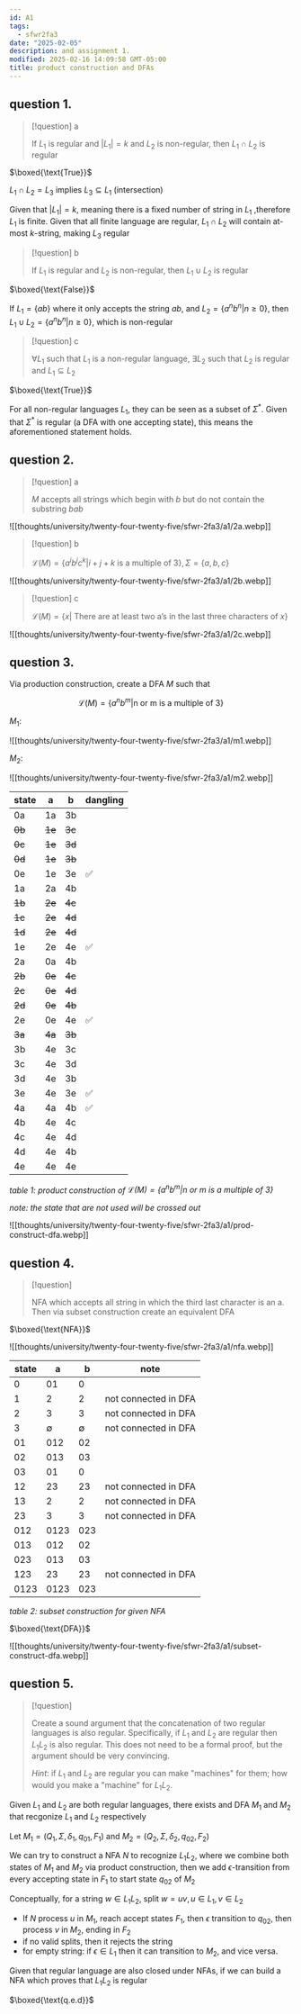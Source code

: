 ```yaml
---
id: A1
tags:
  - sfwr2fa3
date: "2025-02-05"
description: and assignment 1.
modified: 2025-02-16 14:09:58 GMT-05:00
title: product construction and DFAs
---
```


## question 1.

> [!question] a
>
> If $L_{1}$ is regular and $|L_{1}| = k$ and $L_{2}$ is non-regular, then $L_{1} \cap L_{2}$ is regular

$\boxed{\text{True}}$

$L_{1} \cap L_{2} = L_{3}$ implies $L_{3} \subseteq L_{1}$ (intersection)

Given that $|L_{1}| = k$, meaning there is a fixed number of string in $L_{1}$ ,therefore $L_{1}$ is finite. Given that all finite language are regular, $L_{1} \cap L_{2}$ will contain at-most $k$-string, making $L_{3}$ regular

> [!question] b
>
> If $L_{1}$ is regular and $L_{2}$ is non-regular, then $L_{1} \cup L_{2}$ is regular

$\boxed{\text{False}}$

If $L_{1} = \{ ab \}$ where it only accepts the string $ab$, and $L_{2} = \{ a^n b^n | n \geq 0 \}$, then $L_{1} \cup L_{2} = \{ a^n b^n | n \geq 0 \}$, which is non-regular

> [!question] c
>
> $\forall L_{1}$ such that $L_{1}$ is a non-regular language, $\exists L_{2}$ such that $L_{2}$ is regular and $L_{1} \subseteq L_{2}$

$\boxed{\text{True}}$

For all non-regular languages $L_{1}$, they can be seen as a subset of $\Sigma^{*}$. Given that $\Sigma^{*}$ is regular (a DFA with one accepting state), this means the aforementioned statement holds.

## question 2.

> [!question] a
>
> $M$ accepts all strings which begin with $b$ but do not contain the substring $bab$

![[thoughts/university/twenty-four-twenty-five/sfwr-2fa3/a1/2a.webp]]

> [!question] b
>
> $\mathcal{L}(M) = \{ a^i b^j c^k | i + j + k \text{ is a multiple of 3} \}, \Sigma = \{ a,b,c \}$

![[thoughts/university/twenty-four-twenty-five/sfwr-2fa3/a1/2b.webp]]

> [!question] c
>
> $\mathcal{L}(M) = \{ x | \text{ There are at least two a's in the last three characters of } x \}$

![[thoughts/university/twenty-four-twenty-five/sfwr-2fa3/a1/2c.webp]]

## question 3.

Via production construction, create a DFA $M$ such that

$$
\mathcal{L}(M) = \{ a^n b^m | \text{n or m is a multiple of 3} \}
$$

$M_{1}$:

![[thoughts/university/twenty-four-twenty-five/sfwr-2fa3/a1/m1.webp]]

$M_{2}$:

![[thoughts/university/twenty-four-twenty-five/sfwr-2fa3/a1/m2.webp]]

| state  | a      | b      | dangling |
| ------ | ------ | ------ | -------- |
| 0a     | 1a     | 3b     |          |
| ~~0b~~ | ~~1e~~ | ~~3c~~ |          |
| ~~0c~~ | ~~1e~~ | ~~3d~~ |          |
| ~~0d~~ | ~~1e~~ | ~~3b~~ |          |
| 0e     | 1e     | 3e     | ✅       |
| 1a     | 2a     | 4b     |          |
| ~~1b~~ | ~~2e~~ | ~~4c~~ |          |
| ~~1c~~ | ~~2e~~ | ~~4d~~ |          |
| ~~1d~~ | ~~2e~~ | ~~4d~~ |          |
| 1e     | 2e     | 4e     | ✅       |
| 2a     | 0a     | 4b     |          |
| ~~2b~~ | ~~0e~~ | ~~4c~~ |          |
| ~~2c~~ | ~~0e~~ | ~~4d~~ |          |
| ~~2d~~ | ~~0e~~ | ~~4b~~ |          |
| 2e     | 0e     | 4e     | ✅       |
| ~~3a~~ | ~~4a~~ | ~~3b~~ |          |
| 3b     | 4e     | 3c     |          |
| 3c     | 4e     | 3d     |          |
| 3d     | 4e     | 3b     |          |
| 3e     | 4e     | 3e     | ✅       |
| 4a     | 4a     | 4b     | ✅       |
| 4b     | 4e     | 4c     |          |
| 4c     | 4e     | 4d     |          |
| 4d     | 4e     | 4b     |          |
| 4e     | 4e     | 4e     |          |

_table 1: product construction of $\mathcal{L}(M) = \{ a^n b^m | \text{n or m is a multiple of 3} \}$_

_note: the state that are not used will be crossed out_

![[thoughts/university/twenty-four-twenty-five/sfwr-2fa3/a1/prod-construct-dfa.webp]]

## question 4.

> [!question]
>
> NFA which accepts all string in which the third last character is an a. Then via subset construction create an equivalent DFA

$\boxed{\text{NFA}}$

![[thoughts/university/twenty-four-twenty-five/sfwr-2fa3/a1/nfa.webp]]

| state | a           | b           | note                 |
| ----- | ----------- | ----------- | -------------------- |
| 0     | 01          | 0           |                      |
| 1     | 2           | 2           | not connected in DFA |
| 2     | 3           | 3           | not connected in DFA |
| 3     | $\emptyset$ | $\emptyset$ | not connected in DFA |
| 01    | 012         | 02          |                      |
| 02    | 013         | 03          |                      |
| 03    | 01          | 0           |                      |
| 12    | 23          | 23          | not connected in DFA |
| 13    | 2           | 2           | not connected in DFA |
| 23    | 3           | 3           | not connected in DFA |
| 012   | 0123        | 023         |                      |
| 013   | 012         | 02          |                      |
| 023   | 013         | 03          |                      |
| 123   | 23          | 23          | not connected in DFA |
| 0123  | 0123        | 023         |                      |

_table 2: subset construction for given NFA_

$\boxed{\text{DFA}}$

![[thoughts/university/twenty-four-twenty-five/sfwr-2fa3/a1/subset-construct-dfa.webp]]

## question 5.

> [!question]
>
> Create a sound argument that the concatenation of two regular languages is also regular. Specifically, if $L_{1}$ and $L_{2}$ are regular then $L_{1} L_{2}$ is also regular.
> This does not need to be a formal proof, but the argument should be very convincing.
>
> _Hint_: if $L_{1}$ and $L_{2}$ are regular you can make "machines" for them; how would you make a "machine" for $L_{1} L_{2}$.

Given $L_{1}$ and $L_{2}$ are both regular languages, there exists and DFA $M_{1}$ and $M_{2}$ that recgonize $L_{1}$ and $L_{2}$ respectively

Let $M_{1} = (Q_{1}, \Sigma, \delta_1, q_{01}, F_{1})$ and $M_{2} = (Q_{2}, \Sigma, \delta_2, q_{02}, F_{2})$

We can try to construct a NFA $N$ to recognize $L_{1} L_{2}$, where we combine both states of $M_{1}$ and $M_{2}$ via product construction, then we add $\epsilon$-transition from every accepting state in $F_{1}$ to start state $q_{02}$ of $M_{2}$

Conceptually, for a string $w \in L_{1} L_{2}$, split $w = uv, u \in L_{1}, v \in L_{2}$

- If $N$ process $u$ in $M_{1}$, reach accept states $F_{1}$, then $\epsilon$ transition to $q_{02}$, then process $v$ in $M_{2}$, ending in $F_{2}$
- if no valid splits, then it rejects the string
- for empty string: if $\epsilon \in  L_{1}$ then it can transition to $M_{2}$, and vice versa.

Given that regular language are also closed under NFAs, if we can build a NFA which proves that $L_{1} L_{2}$ is regular

$\boxed{\text{q.e.d}}$
